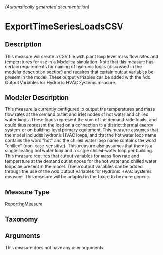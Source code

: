 

###### (Automatically generated documentation)

# ExportTimeSeriesLoadsCSV

## Description
This measure will create a CSV file with plant loop level mass flow rates and temperatures for use in a Modelica simulation. Note that this measure has certain
	 requirements for naming of hydronic loops (discussed in the modeler description section) and requires that certain output variables be present in the model. These
	 output variables can be added with the Add Output Variables for Hydronic HVAC Systems measure.

## Modeler Description
This measure is currently configured to output the temperatures and mass flow rates at the demand outlet and inlet nodes of hot water and chilled water loops. These loads represent the sum of the demand-side loads, and could thus represent the load on a connection to a district thermal energy system, or on
	building-level primary equipment. This measure assumes that the model includes hydronic HVAC loops, and that the hot water loop name contains the word "hot" and the chilled water loop name contains the word "chilled" (non-case-sensitive). This measure also assumes that there is a single heating hot water loop
	and a single chilled-water loop per building. This measure requires that output variables for mass flow rate and temperature at the demand outlet nodes for the hot water and chilled water
	loops be present in the model. These output variables can be added through the use of the Add Output Variables for Hydronic HVAC Systems measure. This measure will be adapted in the future to be more generic. 

## Measure Type
ReportingMeasure

## Taxonomy


## Arguments




This measure does not have any user arguments



